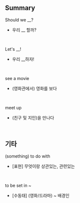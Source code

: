 ## Summary

Should we __?
- 우리 __ 할까?

<br>

Let's __!
- 우리 __하자!

<br>

see a movie
- (영화관에서) 영화를 보다

<br>

meet up
- (친구 및 지인)을 만나다

<br>

## 기타

(something) to do with
- [표현] 무엇이랑 상관있는, 관련있는

<br>

to be set in ~
- [수동태] (영화/드라마) ~ 배경인
